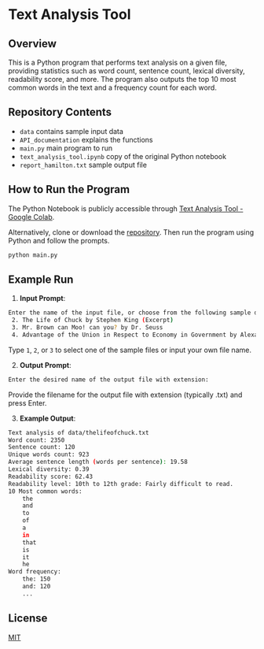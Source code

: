 # Text Analysis Tool

## Overview

This is a Python program that performs text analysis on a given file, providing statistics such as word count, sentence count, lexical diversity, readability score, and more. The program also outputs the top 10 most common words in the text and a frequency count for each word.

## Repository Contents
- `data` contains sample input data
- `API_documentation` explains the functions
- `main.py` main program to run
- `text_analysis_tool.ipynb` copy of the original Python notebook
- `report_hamilton.txt` sample output file

## How to Run the Program

The Python Notebook is publicly accessible through [Text Analysis Tool - Google Colab](https://colab.research.google.com/drive/1kcKcE2turc6P_Dc4YsNneGe3rgA-q5zY?usp=sharing).

Alternatively, clone or download the [repository](https://github.com/linforestli/text_analysis). Then run the program using Python and follow the prompts.
```bash
python main.py
```

## Example Run
1. **Input Prompt**:
```bash
Enter the name of the input file, or choose from the following sample data:
 2. The Life of Chuck by Stephen King (Excerpt)
 3. Mr. Brown can Moo! can you? by Dr. Seuss
 4. Advantage of the Union in Respect to Economy in Government by Alexander Hamilton
```
Type `1`, `2`, or `3` to select one of the sample files or input your own file name.

2. **Output Prompt**:
```bash
Enter the desired name of the output file with extension:
```
Provide the filename for the output file with extension (typically .txt) and press Enter.

3. **Example Output**:
```bash
Text analysis of data/thelifeofchuck.txt
Word count: 2350
Sentence count: 120
Unique words count: 923
Average sentence length (words per sentence): 19.58
Lexical diversity: 0.39
Readability score: 62.43
Readability level: 10th to 12th grade: Fairly difficult to read.
10 Most common words:
    the
    and
    to
    of
    a
    in
    that
    is
    it
    he
Word frequency:
    the: 150
    and: 120
    ...
```

## License

[MIT](https://choosealicense.com/licenses/mit/)
